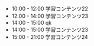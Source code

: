 - 10:00 - 12:00 学習コンテンツ22
- 12:00 - 14:00 学習コンテンツ23
- 14:00 - 15:00 qk
- 14:00 - 15:00 学習コンテンツ23
- 15:00 - 21:00 学習コンテンツ24
